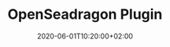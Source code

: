 ---
title: "OpenSeadragon Plugin"
date: 2020-06-01T10:20:00+02:00
draft: false
subsection: "getting-started"
---
